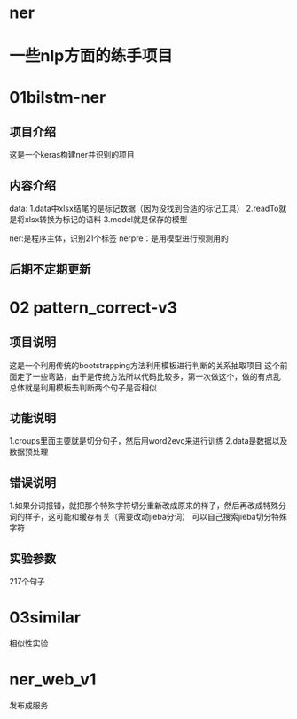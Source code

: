 # ner
# 一些nlp方面的练手项目

# 01bilstm-ner
## 项目介绍
这是一个keras构建ner并识别的项目
## 内容介绍
data:
1.data中xlsx结尾的是标记数据（因为没找到合适的标记工具）
2.readTo就是将xlsx转换为标记的语料
3.model就是保存的模型

ner:是程序主体，识别21个标签
nerpre：是用模型进行预测用的
## 后期不定期更新

# 02 pattern_correct-v3
## 项目说明
这是一个利用传统的bootstrapping方法利用模板进行判断的关系抽取项目
这个前面走了一些弯路，由于是传统方法所以代码比较多，第一次做这个，做的有点乱
总体就是利用模板去判断两个句子是否相似
## 功能说明
1.croups里面主要就是切分句子，然后用word2evc来进行训练
2.data是数据以及数据预处理
## 错误说明
1.如果分词报错，就把那个特殊字符切分重新改成原来的样子，然后再改成特殊分词的样子，这可能和缓存有关（需要改动jieba分词）
可以自己搜索jieba切分特殊字符
## 实验参数
217个句子

# 03similar
相似性实验

# ner_web_v1
发布成服务











